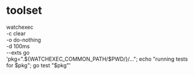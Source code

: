# toolset

watchexec \
  -c clear \
  -o do-nothing \
  -d 100ms \
  --exts go \
  'pkg=".${WATCHEXEC_COMMON_PATH/$PWD/}/..."; echo "running tests for $pkg"; go test "$pkg"'
